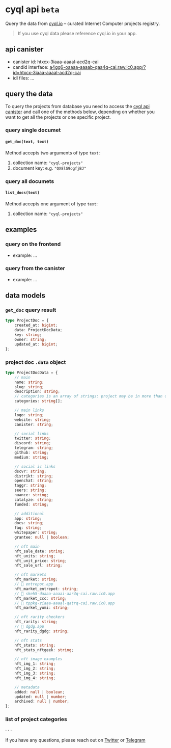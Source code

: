 # cyql api `beta`

Query the data from [cyql.io](https://n7ib3-4qaaa-aaaai-qagnq-cai.raw.ic0.app/) – curated Internet Computer projects registry.

> If you use cyql data please reference cyql.io in your app.

## api canister

- canister id: htxcx-3iaaa-aaaal-acd2q-cai
- candid interface: [a4gq6-oaaaa-aaaab-qaa4q-cai.raw.ic0.app/?id=htxcx-3iaaa-aaaal-acd2q-cai](https://a4gq6-oaaaa-aaaab-qaa4q-cai.raw.ic0.app/?id=htxcx-3iaaa-aaaal-acd2q-cai)
- idl files: ...

## query the data

To query the projects from database you need to access the [cyql api canister](https://a4gq6-oaaaa-aaaab-qaa4q-cai.raw.ic0.app/?id=htxcx-3iaaa-aaaal-acd2q-cai) and call one of the methods below, depending on whether you want to get all the projects or one specific project.

### query single documet

#### `get_doc(text, text)`

Method accepts two arguments of type `text`:

1. collection name: `"cyql-projects"`
2. document key: e.g. `"QX8lS9ogfjBJ"`

### query all documets

#### `list_docs(text)`

Method accepts one argument of type `text`:

1. collection name: `"cyql-projects"`

## examples

### query on the frontend

- example: ...

### query from the canister

- example: ...

## data models

### `get_doc` query result

```typescript
type ProjectDoc = {
	created_at: bigint;
	data: ProjectDocData;
	key: string;
	owner: string;
	updated_at: bigint;
};
```

### project doc `.data` object

```typescript
type ProjectDocData = {
	// main
	name: string;
	slug: string;
	description: string;
	// categories is an array of strings: project may be in more than one category
	categories: string[];

	// main links
	logo: string;
	website: string;
	canister: string;

	// social links
	twitter: string;
	discord: string;
	telegram: string;
	github: string;
	medium: string;

	// social ic links
	dscvr: string;
	distrikt: string;
	openchat: string;
	taggr: string;
	seers: string;
	nuance: string;
	catalyze: string;
	funded: string;

	// additional
	app: string;
	docs: string;
	faq: string;
	whitepaper: string;
	grantee: null | boolean;

	// nft main
	nft_sale_date: string;
	nft_units: string;
	nft_unit_price: string;
	nft_sale_url: string;

	// nft markets
	nft_market: string;
	// 🔗 entrepot.app
	nft_market_entrepot: string;
	// 🔗 skeh5-daaaa-aaaai-aar4q-cai.raw.ic0.app
	nft_market_ccc: string;
	// 🔗 tppkg-ziaaa-aaaal-qatrq-cai.raw.ic0.app
	nft_market_yumi: string;

	// nft rarity checkers
	nft_rarity: string;
	// 🔗 dgdg.app
	nft_rarity_dgdg: string;

	// nft stats
	nft_stats: string;
	nft_stats_nftgeek: string;

	// nft image examples
	nft_img_1: string;
	nft_img_2: string;
	nft_img_3: string;
	nft_img_4: string;

	// metadata
	added: null | boolean;
	updated: null | number;
	archived: null | number;
};
```

### list of project categories

· · ·

If you have any questions, please reach out on [Twitter](https://twitter.com/cyqlio) or [Telegram](https://t.me/tomkoom)
